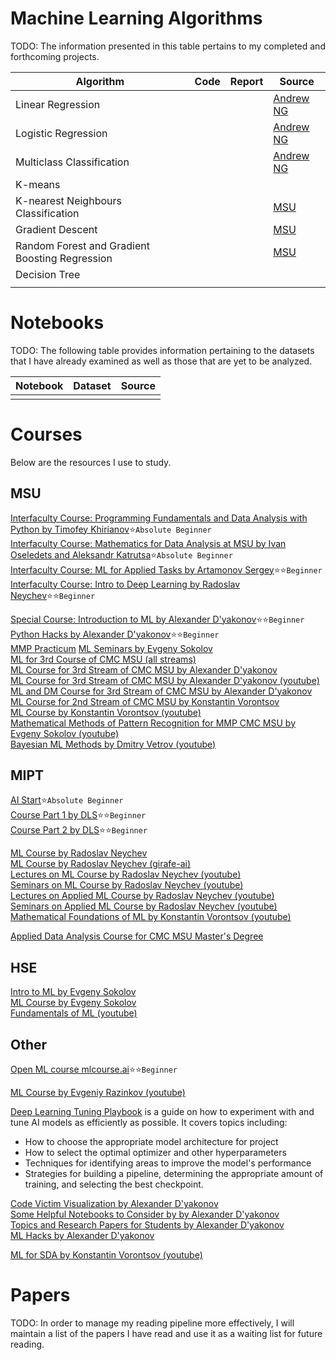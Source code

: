 # Machine Learning Algorithms
TODO: The information presented in this table pertains to my completed and forthcoming projects.

| Algorithm | Code | Report | Source |
| --------- | ---- | ------ | ------ |
| Linear Regression |||[Andrew NG](https://www.coursera.org/learn/machine-learning?specialization=machine-learning-introduction)|
| Logistic Regression |||[Andrew NG](https://www.coursera.org/learn/machine-learning?specialization=machine-learning-introduction)|
| Multiclass Classification |||[Andrew NG](https://www.coursera.org/learn/machine-learning?specialization=machine-learning-introduction)|
| K-means ||||
| K-nearest Neighbours Classification |||[MSU](https://github.com/mmp-practicum-team/mmp_practicum_fall_2022/blob/main/Tasks/Task%2001/task_01.pdf)|
| Gradient Descent |||[MSU](https://github.com/mmp-practicum-team/mmp_practicum_fall_2022/blob/main/Tasks/Task%2002/task_02.pdf)|
| Random Forest and Gradient Boosting Regression |||[MSU](https://github.com/mmp-practicum-team/mmp_practicum_fall_2022/blob/main/Tasks/Task%2003/task_03.pdf)|
| Decision Tree ||||
|||||

# Notebooks
TODO: The following table provides information pertaining to the datasets that I have already examined as well as those that are yet to be analyzed.

| Notebook | Dataset | Source |
| -------- | ------- | ------ |
||||

# Courses
Below are the resources I use to study.

## MSU
[Interfaculty Course: Programming Fundamentals and Data Analysis with Python by Timofey Khirianov](https://github.com/MSUcourses/Data-Analysis-with-Python/tree/main/Python):star:`Absolute Beginner`<br/> 
[Interfaculty Course: Mathematics for Data Analysis at MSU by Ivan Oseledets and Aleksandr Katrutsa](https://github.com/MSUcourses/Data-Analysis-with-Python/tree/main/Math):star:`Absolute Beginner`<br/>
[Interfaculty Course: ML for Applied Tasks by Artamonov Sergey](https://github.com/MSUcourses/Data-Analysis-with-Python/tree/main/Machine%20Learning):star::star:`Beginner`<br/>
[Interfaculty Course: Intro to Deep Learning by Radoslav Neychev](https://github.com/MSUcourses/Data-Analysis-with-Python/tree/main/Deep%20Learning):star::star:`Beginner`<br/>

[Special Course: Introduction to ML by Alexander D'yakonov](https://github.com/Dyakonov/IML/tree/master/2021):star::star:`Beginner`<br/>
[Python Hacks by Alexander D'yakonov](https://github.com/Dyakonov/python_hacks):star::star:`Beginner`<br/>
[MMP Practicum](https://www.youtube.com/playlist?list=PLVF5PzSHILHSstCI65QmxMRHhwX4KJ5E1)
[ML Seminars by Evgeny Sokolov](https://github.com/esokolov/ml-course-msu)<br/>
[ML for 3rd Course of CMC MSU (all streams)](https://github.com/MSU-ML-COURSE/ML-COURSE-22-23)<br/>
[ML Course for 3rd Stream of CMC MSU by Alexander D'yakonov](https://github.com/Dyakonov/MSUML)<br/>
[ML Course for 3rd Stream of CMC MSU by Alexander D'yakonov (youtube)](https://youtube.com/playlist?list=PLhe7c-LCgl4Ic-FRawaaEhUmDCQmGMtzx)<br/>
[ML and DM Course for 3rd Stream of CMC MSU by Alexander D'yakonov](https://github.com/Dyakonov/MLDM)<br/>
[ML Course for 2nd Stream of CMC MSU by Konstantin Vorontsov](https://github.com/MSU-ML-COURSE/ML-COURSE-22-23/blob/main/2_stream.md)<br/>
[ML Course by Konstantin Vorontsov (youtube)](https://youtube.com/playlist?list=PLzdAwQrglFyLIM3ZH4iwJ2b2oyQDO054n)<br/>
[Mathematical Methods of Pattern Recognition for MMP CMC MSU by Evgeny Sokolov (youtube)](https://youtube.com/playlist?list=PLhe7c-LCgl4K7uHeswQUtYDlIqJOcdrSp)<br/>
[Bayesian ML Methods by Dmitry Vetrov (youtube)](https://youtube.com/playlist?list=PLhe7c-LCgl4K-0sJmEu-KVSTVIBt5M8yc)<br/>

## MIPT
[AI Start](https://stepik.org/course/125587/):star:`Absolute Beginner`<br/>
[Course Part 1 by DLS](https://stepik.org/course/135003):star::star:`Beginner`<br/>
[Course Part 2 by DLS](https://stepik.org/course/160792):star::star:`Beginner`<br/>

[ML Course by Radoslav Neychev](https://github.com/neychev/prev__ml-mipt)<br/>
[ML Course by Radoslav Neychev (girafe-ai)](https://github.com/girafe-ai/ml-course)<br/>
[Lectures on ML Course by Radoslav Neychev (youtube)](https://youtube.com/playlist?list=PL4_hYwCyhAvZyW6qS58x4uElZgAkMVUvj)<br/>
[Seminars on ML Course by Radoslav Neychev (youtube)](https://youtube.com/playlist?list=PL4_hYwCyhAvYPOWn6e44RKxEfRWEsPA1z)<br/>
[Lectures on Applied ML Course by Radoslav Neychev (youtube)](https://youtube.com/playlist?list=PL4_hYwCyhAvY7k32D65q3xJVo8X8dc3Ye)<br/>
[Seminars on Applied ML Course by Radoslav Neychev (youtube)](https://youtube.com/playlist?list=PL4_hYwCyhAvZLp0CTIDVQr9FtDR_7DaUr)<br/>
[Mathematical Foundations of ML by Konstantin Vorontsov (youtube)](https://youtube.com/playlist?list=PLk4h7dmY2eYHHTyfLyrl7HmP-H3mMAW08)<br/>

[Applied Data Analysis Course for CMC MSU Master's Degree](https://github.com/Dyakonov/PZAD)<br/>

## HSE
[Intro to ML by Evgeny Sokolov](https://github.com/esokolov/ml-minor-hse)<br/>
[ML Course by Evgeny Sokolov](https://github.com/esokolov/ml-course-hse)<br/>
[Fundamentals of ML (youtube)](https://youtube.com/playlist?list=PLEwK9wdS5g0oCRxBzxsq9lkJkzMgzWiyg)<br/>

## Other

[Open ML course mlcourse.ai](https://ods.ai/tracks/mlcourse_ai):star::star:`Beginner`<br/>

[ML Course by Evgeniy Razinkov (youtube)](https://www.youtube.com/@razinkov/videos)<br/>

[Deep Learning Tuning Playbook](https://github.com/google-research/tuning_playbook#choosing-a-model-architecture)
is a guide on how to experiment with and tune AI models as efficiently as possible. It covers topics including: 
- How to choose the appropriate model architecture for project
- How to select the optimal optimizer and other hyperparameters
- Techniques for identifying areas to improve the model's performance
- Strategies for building a pipeline, determining the appropriate amount of training, and selecting the best checkpoint.

[Code Victim Visualization by Alexander D'yakonov](https://github.com/Dyakonov/visualization/blob/master/code_victim_visualization.ipynb)<br/>
[Some Helpful Notebooks to Consider by by Alexander D'yakonov](https://github.com/Dyakonov/notebooks)<br/>
[Topics and Research Papers for Students by Alexander D'yakonov](https://github.com/Dyakonov/MSU)<br/>
[ML Hacks by Alexander D'yakonov](https://github.com/Dyakonov/ml_hacks)<br/>

[ML for SDA by Konstantin Vorontsov (youtube)](https://youtube.com/playlist?list=PLJOzdkh8T5krxc4HsHbB8g8f0hu7973fK)<br/>

# Papers
TODO: In order to manage my reading pipeline more effectively, I will maintain a list of the papers I have read and use it as a waiting list for future reading.
